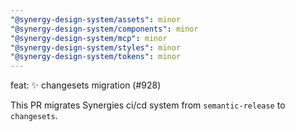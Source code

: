 ```yaml
---
"@synergy-design-system/assets": minor
"@synergy-design-system/components": minor
"@synergy-design-system/mcp": minor
"@synergy-design-system/styles": minor
"@synergy-design-system/tokens": minor
---
```


feat: ✨ changesets migration (#928)

This PR migrates Synergies ci/cd system from `semantic-release` to `changesets`.
